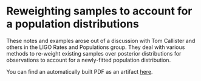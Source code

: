 # Reweighting samples to account for a population distributions

These notes and examples arose out of a discussion with Tom Callister and others
in the LIGO Rates and Populations group.  They deal with various methods to
re-weight existing samples over posterior distributions for observations to
account for a newly-fitted population distribution.

You can find an automatically built PDF as an artifact [here](https://github.com/farr/Reweighting/actions).
